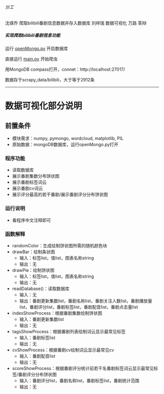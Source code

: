 ###### 分工
沈琢乔 爬取bilibili番剧信息数据并存入数据库
刘祥瑞 数据可视化
万路   答辩

#####  实现爬取bilibili番剧信息功能 

运行 [openMongo.py](openMongo.py)  开启数据库

直接运行  [main.py](main.py)  开始爬虫

用MongoDB compass打开，connet：http://localhost:27017/

数据存于scrapy_data/bilibili，大于等于2912条

-------------------------------------------------
# 数据可视化部分说明
## 前置条件
- 模块需求：numpy, pymongo, wordcloud, matplotlib, PIL
- 原始数据：mongoDB数据库，运行openMongo.py打开
### 程序功能
- 读取数据库
- 展示番剧集数分布饼状图
- 展示番剧标签词云
- 展示番剧cv词云
- 展示评分最高的若干番剧/展示番剧评分分布饼状图
### 运行说明
- 看程序中文注释即可
### 函数解释
- randomColor：生成绘制饼状图所需的随机颜色块
- drawBar：绘制条状图
    - 输入：标签list，值list，图表名称string
    - 输出：无
- drawPie：绘制饼状图
    - 输入：标签list，值list，图表名称string
    - 输出：无
- readDatabase()：读取数据库
    - 输入：无
    - 输出：番剧更新集数list，番剧名称list，番剧关注人数list，番剧播放量list，番剧评分list，番剧标签list，番剧配音list，番剧点击量list
- indexShowProcess：根据番剧集数绘制饼状图
    - 输入：番剧更新集数list
    - 输出：无
- tagsShowProcess：根据番剧列表绘制词云显示最常见标签
    - 输入：番剧标签list
    - 输出：无
- cvShowProcess：根据番剧cv绘制词云显示最常见cv
    - 输入：番剧配音list
    - 输出：无
- scoreShowProcess：根据番剧评分统计前若干名番剧标签词云显示最常见标签/番剧评分分布饼状图
    - 输入：番剧评分list，番剧名称list，番剧标签list，番剧统计范围
    - 输出：无
